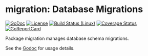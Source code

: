 # migration: Database Migrations

[![GoDoc](https://godoc.org/github.com/jjeffery/migration?status.svg)](https://godoc.org/github.com/jjeffery/migration)
[![License](http://img.shields.io/badge/license-MIT-green.svg?style=flat)](https://raw.githubusercontent.com/jjeffery/migration/master/LICENSE.md)
[![Build Status (Linux)](https://travis-ci.org/jjeffery/migration.svg?branch=master)](https://travis-ci.org/jjeffery/migration)
[![Coverage Status](https://codecov.io/github/jjeffery/migration/badge.svg?branch=master)](https://codecov.io/github/jjeffery/migration?branch=master)
[![GoReportCard](https://goreportcard.com/badge/github.com/jjeffery/migration)](https://goreportcard.com/report/github.com/jjeffery/migration)

Package migration manages database schema migrations.

See the [Godoc](https://godoc.org/github.com/jjeffery/migration) for usage details.
